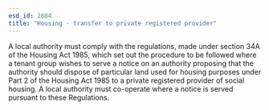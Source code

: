 ```yaml
---
esd_id: 2684
title: "Housing - transfer to private registered provider"
---
```


A local authority must comply with the regulations, made under section 34A of the Housing Act 1985, which set out the procedure to be followed where a tenant group wishes to serve a notice on an authority proposing that the authority should dispose of particular land used for housing purposes under Part 2 of the Housing Act 1985 to a private registered provider of social housing. A local authority must co-operate where a notice is served pursuant to these Regulations.

